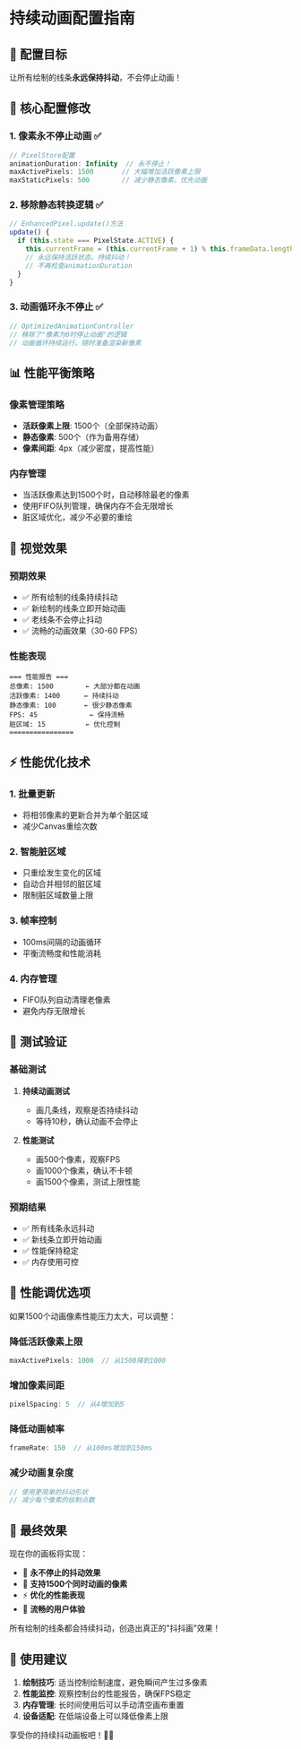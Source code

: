 # 持续动画配置指南

## 🎯 配置目标

让所有绘制的线条**永远保持抖动**，不会停止动画！

## 🔧 核心配置修改

### 1. 像素永不停止动画 ✅
```javascript
// PixelStore配置
animationDuration: Infinity  // 永不停止！
maxActivePixels: 1500       // 大幅增加活跃像素上限
maxStaticPixels: 500        // 减少静态像素，优先动画
```

### 2. 移除静态转换逻辑 ✅
```javascript
// EnhancedPixel.update()方法
update() {
  if (this.state === PixelState.ACTIVE) {
    this.currentFrame = (this.currentFrame + 1) % this.frameData.length
    // 永远保持活跃状态，持续抖动！
    // 不再检查animationDuration
  }
}
```

### 3. 动画循环永不停止 ✅
```javascript
// OptimizedAnimationController
// 移除了"像素为0时停止动画"的逻辑
// 动画循环持续运行，随时准备渲染新像素
```

## 📊 性能平衡策略

### 像素管理策略
- **活跃像素上限**: 1500个（全部保持动画）
- **静态像素**: 500个（作为备用存储）
- **像素间距**: 4px（减少密度，提高性能）

### 内存管理
- 当活跃像素达到1500个时，自动移除最老的像素
- 使用FIFO队列管理，确保内存不会无限增长
- 脏区域优化，减少不必要的重绘

## 🎨 视觉效果

### 预期效果
- ✅ 所有绘制的线条持续抖动
- ✅ 新绘制的线条立即开始动画
- ✅ 老线条不会停止抖动
- ✅ 流畅的动画效果（30-60 FPS）

### 性能表现
```
=== 性能报告 ===
总像素: 1500        ← 大部分都在动画
活跃像素: 1400      ← 持续抖动
静态像素: 100       ← 很少静态像素
FPS: 45             ← 保持流畅
脏区域: 15          ← 优化控制
================
```

## ⚡ 性能优化技术

### 1. 批量更新
- 将相邻像素的更新合并为单个脏区域
- 减少Canvas重绘次数

### 2. 智能脏区域
- 只重绘发生变化的区域
- 自动合并相邻的脏区域
- 限制脏区域数量上限

### 3. 帧率控制
- 100ms间隔的动画循环
- 平衡流畅度和性能消耗

### 4. 内存管理
- FIFO队列自动清理老像素
- 避免内存无限增长

## 🧪 测试验证

### 基础测试
1. **持续动画测试**
   - 画几条线，观察是否持续抖动
   - 等待10秒，确认动画不会停止

2. **性能测试**
   - 画500个像素，观察FPS
   - 画1000个像素，确认不卡顿
   - 画1500个像素，测试上限性能

### 预期结果
- ✅ 所有线条永远抖动
- ✅ 新线条立即开始动画
- ✅ 性能保持稳定
- ✅ 内存使用可控

## 🔧 性能调优选项

如果1500个动画像素性能压力太大，可以调整：

### 降低活跃像素上限
```javascript
maxActivePixels: 1000  // 从1500降到1000
```

### 增加像素间距
```javascript
pixelSpacing: 5  // 从4增加到5
```

### 降低动画帧率
```javascript
frameRate: 150  // 从100ms增加到150ms
```

### 减少动画复杂度
```javascript
// 使用更简单的抖动形状
// 减少每个像素的绘制点数
```

## 🎉 最终效果

现在你的画板将实现：
- 🎨 **永不停止的抖动效果**
- 🚀 **支持1500个同时动画的像素**
- ⚡ **优化的性能表现**
- 🎯 **流畅的用户体验**

所有绘制的线条都会持续抖动，创造出真正的"抖抖画"效果！

## 📱 使用建议

1. **绘制技巧**: 适当控制绘制速度，避免瞬间产生过多像素
2. **性能监控**: 观察控制台的性能报告，确保FPS稳定
3. **内存管理**: 长时间使用后可以手动清空画布重置
4. **设备适配**: 在低端设备上可以降低像素上限

享受你的持续抖动画板吧！🎨✨
